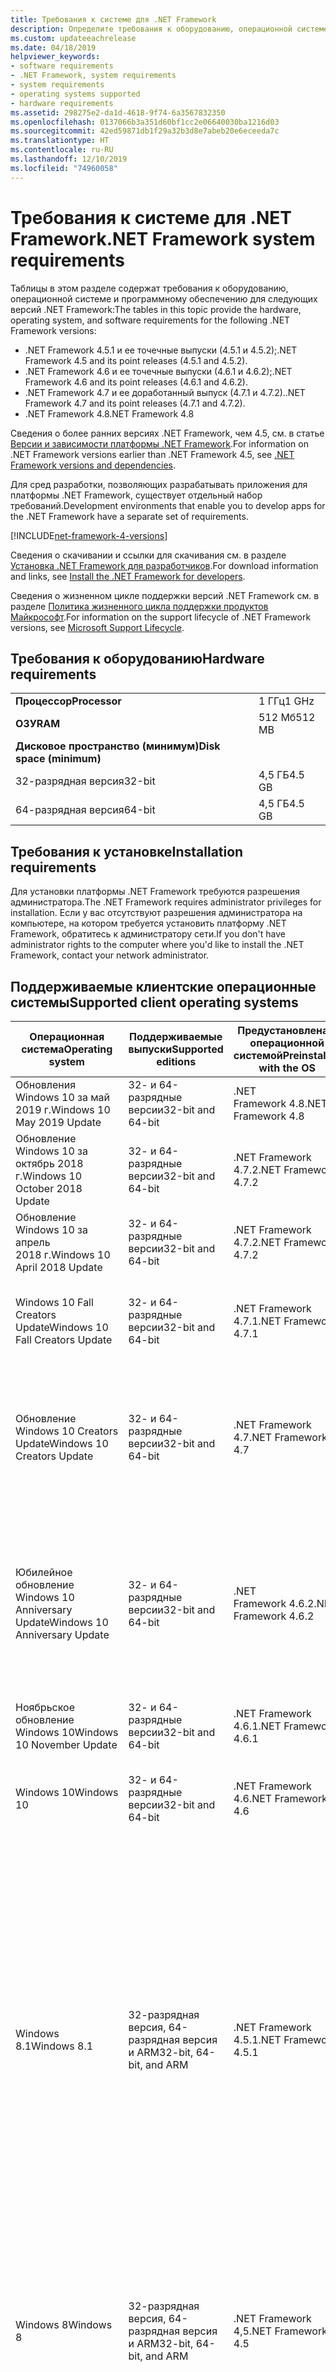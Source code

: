 ```yaml
---
title: Требования к системе для .NET Framework
description: Определите требования к оборудованию, операционной системе и программному обеспечению для установки .NET Framework 4.5 и более поздних версий.
ms.custom: updateeachrelease
ms.date: 04/18/2019
helpviewer_keywords:
- software requirements
- .NET Framework, system requirements
- system requirements
- operating systems supported
- hardware requirements
ms.assetid: 298275e2-da1d-4618-9f74-6a3567832350
ms.openlocfilehash: 0137066b3a351d60bf1cc2e06640030ba1216d03
ms.sourcegitcommit: 42ed59871db1f29a32b3d8e7abeb20e6eceeda7c
ms.translationtype: HT
ms.contentlocale: ru-RU
ms.lasthandoff: 12/10/2019
ms.locfileid: "74960058"
---
```

# <a name="net-framework-system-requirements"></a><span data-ttu-id="61248-103">Требования к системе для .NET Framework</span><span class="sxs-lookup"><span data-stu-id="61248-103">.NET Framework system requirements</span></span>

<span data-ttu-id="61248-104">Таблицы в этом разделе содержат требования к оборудованию, операционной системе и программному обеспечению для следующих версий .NET Framework:</span><span class="sxs-lookup"><span data-stu-id="61248-104">The tables in this topic provide the hardware, operating system, and software requirements for the following .NET Framework versions:</span></span>

- <span data-ttu-id="61248-105">.NET Framework 4.5.1 и ее точечные выпуски (4.5.1 и 4.5.2);</span><span class="sxs-lookup"><span data-stu-id="61248-105">.NET Framework 4.5 and its point releases (4.5.1 and 4.5.2).</span></span>
- <span data-ttu-id="61248-106">.NET Framework 4.6 и ее точечные выпуски (4.6.1 и 4.6.2);</span><span class="sxs-lookup"><span data-stu-id="61248-106">.NET Framework 4.6 and its point releases (4.6.1 and 4.6.2).</span></span>
- <span data-ttu-id="61248-107">.NET Framework 4.7 и ее доработанный выпуск (4.7.1 и 4.7.2).</span><span class="sxs-lookup"><span data-stu-id="61248-107">.NET Framework 4.7 and its point releases (4.7.1 and 4.7.2).</span></span>
- <span data-ttu-id="61248-108">.NET Framework 4.8</span><span class="sxs-lookup"><span data-stu-id="61248-108">.NET Framework 4.8</span></span>

<span data-ttu-id="61248-109">Сведения о более ранних версиях .NET Framework, чем 4.5, см. в статье [Версии и зависимости платформы .NET Framework](../migration-guide/versions-and-dependencies.md).</span><span class="sxs-lookup"><span data-stu-id="61248-109">For information on .NET Framework versions earlier than .NET Framework 4.5, see [.NET Framework versions and dependencies](../migration-guide/versions-and-dependencies.md).</span></span>

<span data-ttu-id="61248-110">Для сред разработки, позволяющих разрабатывать приложения для платформы .NET Framework, существует отдельный набор требований.</span><span class="sxs-lookup"><span data-stu-id="61248-110">Development environments that enable you to develop apps for the .NET Framework have a separate set of requirements.</span></span>

[!INCLUDE[net-framework-4-versions](../../../includes/net-framework-4x-versions.md)]

<span data-ttu-id="61248-111">Сведения о скачивании и ссылки для скачивания см. в разделе [Установка .NET Framework для разработчиков](../install/guide-for-developers.md).</span><span class="sxs-lookup"><span data-stu-id="61248-111">For download information and links, see [Install the .NET Framework for developers](../install/guide-for-developers.md).</span></span>

<span data-ttu-id="61248-112">Сведения о жизненном цикле поддержки версий .NET Framework см. в разделе [Политика жизненного цикла поддержки продуктов Майкрософт](https://support.microsoft.com/lifecycle/search?sort=PN&alpha=Microsoft%20.NET%20Framework&Filter=FilterNO).</span><span class="sxs-lookup"><span data-stu-id="61248-112">For information on the support lifecycle of .NET Framework versions, see [Microsoft Support Lifecycle](https://support.microsoft.com/lifecycle/search?sort=PN&alpha=Microsoft%20.NET%20Framework&Filter=FilterNO).</span></span>

## <a name="hardware-requirements"></a><span data-ttu-id="61248-113">Требования к оборудованию</span><span class="sxs-lookup"><span data-stu-id="61248-113">Hardware requirements</span></span>

|                          |        |
| ------------------------ | ------ |
| <span data-ttu-id="61248-114">**Процессор**</span><span class="sxs-lookup"><span data-stu-id="61248-114">**Processor**</span></span>            | <span data-ttu-id="61248-115">1 ГГц</span><span class="sxs-lookup"><span data-stu-id="61248-115">1 GHz</span></span>  |
| <span data-ttu-id="61248-116">**ОЗУ**</span><span class="sxs-lookup"><span data-stu-id="61248-116">**RAM**</span></span>                  | <span data-ttu-id="61248-117">512 Мб</span><span class="sxs-lookup"><span data-stu-id="61248-117">512 MB</span></span> |
| <span data-ttu-id="61248-118">**Дисковое пространство (минимум)**</span><span class="sxs-lookup"><span data-stu-id="61248-118">**Disk space (minimum)**</span></span> |        |
| <span data-ttu-id="61248-119">32-разрядная версия</span><span class="sxs-lookup"><span data-stu-id="61248-119">32-bit</span></span>                   | <span data-ttu-id="61248-120">4,5 ГБ</span><span class="sxs-lookup"><span data-stu-id="61248-120">4.5 GB</span></span> |
| <span data-ttu-id="61248-121">64-разрядная версия</span><span class="sxs-lookup"><span data-stu-id="61248-121">64-bit</span></span>                   | <span data-ttu-id="61248-122">4,5 ГБ</span><span class="sxs-lookup"><span data-stu-id="61248-122">4.5 GB</span></span> |

## <a name="installation-requirements"></a><span data-ttu-id="61248-123">Требования к установке</span><span class="sxs-lookup"><span data-stu-id="61248-123">Installation requirements</span></span>

<span data-ttu-id="61248-124">Для установки платформы .NET Framework требуются разрешения администратора.</span><span class="sxs-lookup"><span data-stu-id="61248-124">The .NET Framework requires administrator privileges for installation.</span></span> <span data-ttu-id="61248-125">Если у вас отсутствуют разрешения администратора на компьютере, на котором требуется установить платформу .NET Framework, обратитесь к администратору сети.</span><span class="sxs-lookup"><span data-stu-id="61248-125">If you don't have administrator rights to the computer where you'd like to install the .NET Framework, contact your network administrator.</span></span>

## <a name="supported-client-operating-systems"></a><span data-ttu-id="61248-126">Поддерживаемые клиентские операционные системы</span><span class="sxs-lookup"><span data-stu-id="61248-126">Supported client operating systems</span></span>

| <span data-ttu-id="61248-127">Операционная система</span><span class="sxs-lookup"><span data-stu-id="61248-127">Operating system</span></span> | <span data-ttu-id="61248-128">Поддерживаемые выпуски</span><span class="sxs-lookup"><span data-stu-id="61248-128">Supported editions</span></span> | <span data-ttu-id="61248-129">Предустановлена с операционной системой</span><span class="sxs-lookup"><span data-stu-id="61248-129">Preinstalled with the OS</span></span> | <span data-ttu-id="61248-130">Может устанавливаться отдельно</span><span class="sxs-lookup"><span data-stu-id="61248-130">Installable separately</span></span> |
| ---------------- | ------------------ | ------------------------ | ---------------------- |
| <span data-ttu-id="61248-131">Обновления Windows 10 за май 2019 г.</span><span class="sxs-lookup"><span data-stu-id="61248-131">Windows 10 May 2019 Update</span></span> | <span data-ttu-id="61248-132">32- и 64-разрядные версии</span><span class="sxs-lookup"><span data-stu-id="61248-132">32-bit and 64-bit</span></span> | <span data-ttu-id="61248-133">.NET Framework 4.8</span><span class="sxs-lookup"><span data-stu-id="61248-133">.NET Framework 4.8</span></span> | -- |
| <span data-ttu-id="61248-134">Обновление Windows 10 за октябрь 2018 г.</span><span class="sxs-lookup"><span data-stu-id="61248-134">Windows 10 October 2018 Update</span></span> | <span data-ttu-id="61248-135">32- и 64-разрядные версии</span><span class="sxs-lookup"><span data-stu-id="61248-135">32-bit and 64-bit</span></span> | <span data-ttu-id="61248-136">.NET Framework 4.7.2</span><span class="sxs-lookup"><span data-stu-id="61248-136">.NET Framework 4.7.2</span></span> | <span data-ttu-id="61248-137">.NET Framework 4.8</span><span class="sxs-lookup"><span data-stu-id="61248-137">.NET Framework 4.8</span></span> |
| <span data-ttu-id="61248-138">Обновление Windows 10 за апрель 2018 г.</span><span class="sxs-lookup"><span data-stu-id="61248-138">Windows 10 April 2018 Update</span></span> | <span data-ttu-id="61248-139">32- и 64-разрядные версии</span><span class="sxs-lookup"><span data-stu-id="61248-139">32-bit and 64-bit</span></span> | <span data-ttu-id="61248-140">.NET Framework 4.7.2</span><span class="sxs-lookup"><span data-stu-id="61248-140">.NET Framework 4.7.2</span></span> |<span data-ttu-id="61248-141">.NET Framework 4.8</span><span class="sxs-lookup"><span data-stu-id="61248-141">.NET Framework 4.8</span></span>|
| <span data-ttu-id="61248-142">Windows 10 Fall Creators Update</span><span class="sxs-lookup"><span data-stu-id="61248-142">Windows 10 Fall Creators Update</span></span> | <span data-ttu-id="61248-143">32- и 64-разрядные версии</span><span class="sxs-lookup"><span data-stu-id="61248-143">32-bit and 64-bit</span></span> | <span data-ttu-id="61248-144">.NET Framework 4.7.1</span><span class="sxs-lookup"><span data-stu-id="61248-144">.NET Framework 4.7.1</span></span> | <span data-ttu-id="61248-145">.NET Framework 4.7.2</span><span class="sxs-lookup"><span data-stu-id="61248-145">.NET Framework 4.7.2</span></span><br/><br/><span data-ttu-id="61248-146">.NET Framework 4.8</span><span class="sxs-lookup"><span data-stu-id="61248-146">.NET Framework 4.8</span></span> |
| <span data-ttu-id="61248-147">Обновление Windows 10 Creators Update</span><span class="sxs-lookup"><span data-stu-id="61248-147">Windows 10 Creators Update</span></span> | <span data-ttu-id="61248-148">32- и 64-разрядные версии</span><span class="sxs-lookup"><span data-stu-id="61248-148">32-bit and 64-bit</span></span> | <span data-ttu-id="61248-149">.NET Framework 4.7</span><span class="sxs-lookup"><span data-stu-id="61248-149">.NET Framework 4.7</span></span> | <span data-ttu-id="61248-150">.NET Framework 4.7.1</span><span class="sxs-lookup"><span data-stu-id="61248-150">.NET Framework 4.7.1</span></span><br/><br/><span data-ttu-id="61248-151">.NET Framework 4.7.2</span><span class="sxs-lookup"><span data-stu-id="61248-151">.NET Framework 4.7.2</span></span><br/><br/><span data-ttu-id="61248-152">.NET Framework 4.8</span><span class="sxs-lookup"><span data-stu-id="61248-152">.NET Framework 4.8</span></span> |
| <span data-ttu-id="61248-153">Юбилейное обновление Windows 10 Anniversary Update</span><span class="sxs-lookup"><span data-stu-id="61248-153">Windows 10 Anniversary Update</span></span> | <span data-ttu-id="61248-154">32- и 64-разрядные версии</span><span class="sxs-lookup"><span data-stu-id="61248-154">32-bit and 64-bit</span></span> | <span data-ttu-id="61248-155">.NET Framework 4.6.2</span><span class="sxs-lookup"><span data-stu-id="61248-155">.NET Framework 4.6.2</span></span> |<span data-ttu-id="61248-156">.NET Framework 4.7</span><span class="sxs-lookup"><span data-stu-id="61248-156">.NET Framework 4.7</span></span><br/><br/><span data-ttu-id="61248-157">.NET Framework 4.7.1</span><span class="sxs-lookup"><span data-stu-id="61248-157">.NET Framework 4.7.1</span></span><br/><br/><span data-ttu-id="61248-158">.NET Framework 4.7.2</span><span class="sxs-lookup"><span data-stu-id="61248-158">.NET Framework 4.7.2</span></span><br/><br/><span data-ttu-id="61248-159">.NET Framework 4.8</span><span class="sxs-lookup"><span data-stu-id="61248-159">.NET Framework 4.8</span></span>  |
| <span data-ttu-id="61248-160">Ноябрьское обновление Windows 10</span><span class="sxs-lookup"><span data-stu-id="61248-160">Windows 10 November Update</span></span> | <span data-ttu-id="61248-161">32- и 64-разрядные версии</span><span class="sxs-lookup"><span data-stu-id="61248-161">32-bit and 64-bit</span></span> | <span data-ttu-id="61248-162">.NET Framework 4.6.1</span><span class="sxs-lookup"><span data-stu-id="61248-162">.NET Framework 4.6.1</span></span> | <span data-ttu-id="61248-163">.NET Framework 4.6.2</span><span class="sxs-lookup"><span data-stu-id="61248-163">.NET Framework 4.6.2</span></span> |
| <span data-ttu-id="61248-164">Windows 10</span><span class="sxs-lookup"><span data-stu-id="61248-164">Windows 10</span></span> | <span data-ttu-id="61248-165">32- и 64-разрядные версии</span><span class="sxs-lookup"><span data-stu-id="61248-165">32-bit and 64-bit</span></span> | <span data-ttu-id="61248-166">.NET Framework 4.6</span><span class="sxs-lookup"><span data-stu-id="61248-166">.NET Framework 4.6</span></span> | <span data-ttu-id="61248-167">.NET Framework 4.6.1</span><span class="sxs-lookup"><span data-stu-id="61248-167">.NET Framework 4.6.1</span></span> <br/><br/> <span data-ttu-id="61248-168">.NET Framework 4.6.2</span><span class="sxs-lookup"><span data-stu-id="61248-168">.NET Framework 4.6.2</span></span> |
| <span data-ttu-id="61248-169">Windows 8.1</span><span class="sxs-lookup"><span data-stu-id="61248-169">Windows 8.1</span></span> | <span data-ttu-id="61248-170">32-разрядная версия, 64-разрядная версия и ARM</span><span class="sxs-lookup"><span data-stu-id="61248-170">32-bit, 64-bit, and ARM</span></span> | <span data-ttu-id="61248-171">.NET Framework 4.5.1</span><span class="sxs-lookup"><span data-stu-id="61248-171">.NET Framework 4.5.1</span></span> | <span data-ttu-id="61248-172">.NET Framework 4.5.2</span><span class="sxs-lookup"><span data-stu-id="61248-172">.NET Framework 4.5.2</span></span><br /><br /> <span data-ttu-id="61248-173">.NET Framework 4.6</span><span class="sxs-lookup"><span data-stu-id="61248-173">.NET Framework 4.6</span></span><br /><br /> <span data-ttu-id="61248-174">.NET Framework 4.6.1</span><span class="sxs-lookup"><span data-stu-id="61248-174">.NET Framework 4.6.1</span></span><br /><br /> <span data-ttu-id="61248-175">.NET Framework 4.6.2</span><span class="sxs-lookup"><span data-stu-id="61248-175">.NET Framework 4.6.2</span></span><br /><br /><span data-ttu-id="61248-176">.NET Framework 4.7</span><span class="sxs-lookup"><span data-stu-id="61248-176">.NET Framework 4.7</span></span><br/><br/><span data-ttu-id="61248-177">.NET Framework 4.7.1</span><span class="sxs-lookup"><span data-stu-id="61248-177">.NET Framework 4.7.1</span></span><br/><br/><span data-ttu-id="61248-178">.NET Framework 4.7.2</span><span class="sxs-lookup"><span data-stu-id="61248-178">.NET Framework 4.7.2</span></span><br/><br/><span data-ttu-id="61248-179">.NET Framework 4.8</span><span class="sxs-lookup"><span data-stu-id="61248-179">.NET Framework 4.8</span></span> |
| <span data-ttu-id="61248-180">Windows 8</span><span class="sxs-lookup"><span data-stu-id="61248-180">Windows 8</span></span> | <span data-ttu-id="61248-181">32-разрядная версия, 64-разрядная версия и ARM</span><span class="sxs-lookup"><span data-stu-id="61248-181">32-bit, 64-bit, and ARM</span></span> | <span data-ttu-id="61248-182">.NET Framework 4,5</span><span class="sxs-lookup"><span data-stu-id="61248-182">.NET Framework 4.5</span></span> | <span data-ttu-id="61248-183">.NET Framework 4.5.1</span><span class="sxs-lookup"><span data-stu-id="61248-183">.NET Framework 4.5.1</span></span><br /><br /><span data-ttu-id="61248-184">.NET Framework 4.5.2</span><span class="sxs-lookup"><span data-stu-id="61248-184">.NET Framework 4.5.2</span></span><br /><br /> <span data-ttu-id="61248-185">.NET Framework 4.6</span><span class="sxs-lookup"><span data-stu-id="61248-185">.NET Framework 4.6</span></span><br /><br /> <span data-ttu-id="61248-186">.NET Framework 4.6.1</span><span class="sxs-lookup"><span data-stu-id="61248-186">.NET Framework 4.6.1</span></span> |
| <span data-ttu-id="61248-187">Windows 7 SP1</span><span class="sxs-lookup"><span data-stu-id="61248-187">Windows 7 SP1</span></span>|<span data-ttu-id="61248-188">32- и 64-разрядные версии</span><span class="sxs-lookup"><span data-stu-id="61248-188">32-bit and 64-bit</span></span> | -- | <span data-ttu-id="61248-189">.NET Framework 4</span><span class="sxs-lookup"><span data-stu-id="61248-189">.NET Framework 4</span></span><br /><br /> <span data-ttu-id="61248-190">.NET Framework 4,5</span><span class="sxs-lookup"><span data-stu-id="61248-190">.NET Framework 4.5</span></span><br /><br /> <span data-ttu-id="61248-191">.NET Framework 4.5.1</span><span class="sxs-lookup"><span data-stu-id="61248-191">.NET Framework 4.5.1</span></span><br /><br /> <span data-ttu-id="61248-192">.NET Framework 4.5.2</span><span class="sxs-lookup"><span data-stu-id="61248-192">.NET Framework 4.5.2</span></span><br /><br /> <span data-ttu-id="61248-193">.NET Framework 4.6</span><span class="sxs-lookup"><span data-stu-id="61248-193">.NET Framework 4.6</span></span><br /><br /> <span data-ttu-id="61248-194">.NET Framework 4.6.1</span><span class="sxs-lookup"><span data-stu-id="61248-194">.NET Framework 4.6.1</span></span><br /><br /> <span data-ttu-id="61248-195">.NET Framework 4.6.2</span><span class="sxs-lookup"><span data-stu-id="61248-195">.NET Framework 4.6.2</span></span><br /><br /><span data-ttu-id="61248-196">.NET Framework 4.7</span><span class="sxs-lookup"><span data-stu-id="61248-196">.NET Framework 4.7</span></span><br/><br/><span data-ttu-id="61248-197">.NET Framework 4.7.1</span><span class="sxs-lookup"><span data-stu-id="61248-197">.NET Framework 4.7.1</span></span><br/><br/><span data-ttu-id="61248-198">.NET Framework 4.7.2</span><span class="sxs-lookup"><span data-stu-id="61248-198">.NET Framework 4.7.2</span></span><br/><br/><span data-ttu-id="61248-199">.NET Framework 4.8</span><span class="sxs-lookup"><span data-stu-id="61248-199">.NET Framework 4.8</span></span> |
| <span data-ttu-id="61248-200">Windows Vista SP2</span><span class="sxs-lookup"><span data-stu-id="61248-200">Windows Vista SP2</span></span>|<span data-ttu-id="61248-201">32- и 64-разрядные версии</span><span class="sxs-lookup"><span data-stu-id="61248-201">32-bit and 64-bit</span></span> | -- | <span data-ttu-id="61248-202">.NET Framework 4</span><span class="sxs-lookup"><span data-stu-id="61248-202">.NET Framework 4</span></span><br /><br /> <span data-ttu-id="61248-203">.NET Framework 4,5</span><span class="sxs-lookup"><span data-stu-id="61248-203">.NET Framework 4.5</span></span><br /><br /> <span data-ttu-id="61248-204">.NET Framework 4.5.1</span><span class="sxs-lookup"><span data-stu-id="61248-204">.NET Framework 4.5.1</span></span><br /><br /> <span data-ttu-id="61248-205">.NET Framework 4.5.2</span><span class="sxs-lookup"><span data-stu-id="61248-205">.NET Framework 4.5.2</span></span><br /><br /> <span data-ttu-id="61248-206">.NET Framework 4.6</span><span class="sxs-lookup"><span data-stu-id="61248-206">.NET Framework 4.6</span></span> |
| <span data-ttu-id="61248-207">Windows XP</span><span class="sxs-lookup"><span data-stu-id="61248-207">Windows XP</span></span> |<span data-ttu-id="61248-208">32- и 64-разрядные версии</span><span class="sxs-lookup"><span data-stu-id="61248-208">32-bit and 64-bit</span></span> | -- | <span data-ttu-id="61248-209">.NET Framework 4</span><span class="sxs-lookup"><span data-stu-id="61248-209">.NET Framework 4</span></span> |

 <span data-ttu-id="61248-210">**Примечания.**</span><span class="sxs-lookup"><span data-stu-id="61248-210">**Notes:**</span></span>

- <span data-ttu-id="61248-211">В системах Windows 7 платформе .NET Framework требуется пакет обновления 1 (SP1) для Windows 7.</span><span class="sxs-lookup"><span data-stu-id="61248-211">On Windows 7 systems, the .NET Framework requires Windows 7 SP1.</span></span> <span data-ttu-id="61248-212">Если вы используете Windows 7 и еще не установили пакет обновления 1 (SP1), это необходимо сделать перед установкой платформы .NET Framework.</span><span class="sxs-lookup"><span data-stu-id="61248-212">If you're on Windows 7 and haven't yet installed Service Pack 1, you need to do so before installing the .NET Framework.</span></span>

- <span data-ttu-id="61248-213">.NET Framework 4.5 поддерживается в среде предустановки Windows.</span><span class="sxs-lookup"><span data-stu-id="61248-213">.NET Framework 4.5 is supported on the Windows Preinstallation Environment (Windows PE).</span></span> <span data-ttu-id="61248-214">(за исключением некоторых функций).</span><span class="sxs-lookup"><span data-stu-id="61248-214">Not all features are supported on Windows PE.</span></span>

- <span data-ttu-id="61248-215">.NET Framework 4 также поддерживает платформу IA64.</span><span class="sxs-lookup"><span data-stu-id="61248-215">.NET Framework 4 also supports the IA64 platform.</span></span>

- <span data-ttu-id="61248-216">Для обеспечения оптимального уровня совместимости и безопасности на всех платформах рекомендуется установить последнюю версию пакета обновления Windows и все критические обновления, доступные в [Центре обновления Windows](https://support.microsoft.com/help/12373/windows-update-faq).</span><span class="sxs-lookup"><span data-stu-id="61248-216">For all platforms, we recommend that you upgrade to the latest Windows Service Pack and install critical updates available from [Windows Update](https://support.microsoft.com/help/12373/windows-update-faq) to ensure the best compatibility and security.</span></span>

- <span data-ttu-id="61248-217">В 64-разрядных операционных системах платформа .NET Framework поддерживает как среду WOW64 (32-разрядная обработка на 64-разрядном компьютере), так и собственную 64-разрядную обработку.</span><span class="sxs-lookup"><span data-stu-id="61248-217">On 64-bit operating systems, the .NET Framework supports both WOW64 (32-bit processing on a 64-bit machine) and| native 64-bit processing.</span></span>

## <a name="supported-server-operating-systems"></a><span data-ttu-id="61248-218">Поддерживаемые серверные операционные системы</span><span class="sxs-lookup"><span data-stu-id="61248-218">Supported server operating systems</span></span>

| <span data-ttu-id="61248-219">Операционная система</span><span class="sxs-lookup"><span data-stu-id="61248-219">Operating system</span></span> | <span data-ttu-id="61248-220">Поддерживаемые выпуски</span><span class="sxs-lookup"><span data-stu-id="61248-220">Supported editions</span></span> | <span data-ttu-id="61248-221">Предустановлена с операционной системой</span><span class="sxs-lookup"><span data-stu-id="61248-221">Preinstalled with the OS</span></span> | <span data-ttu-id="61248-222">Может устанавливаться отдельно</span><span class="sxs-lookup"><span data-stu-id="61248-222">Installable separately</span></span> |
| ---------------- | ------------------ | ------------------------ | ---------------------- |
| <span data-ttu-id="61248-223">Windows Server 2019</span><span class="sxs-lookup"><span data-stu-id="61248-223">Windows Server 2019</span></span> | <span data-ttu-id="61248-224">64-разрядная версия</span><span class="sxs-lookup"><span data-stu-id="61248-224">64-bit</span></span> | <span data-ttu-id="61248-225">.NET Framework 4.7.2</span><span class="sxs-lookup"><span data-stu-id="61248-225">.NET Framework 4.7.2</span></span> | <span data-ttu-id="61248-226">.NET Framework 4.8</span><span class="sxs-lookup"><span data-stu-id="61248-226">.NET Framework 4.8</span></span> |
| <span data-ttu-id="61248-227">Windows Server, версия 1809</span><span class="sxs-lookup"><span data-stu-id="61248-227">Windows Server, version 1809</span></span> | <span data-ttu-id="61248-228">64-разрядная версия</span><span class="sxs-lookup"><span data-stu-id="61248-228">64-bit</span></span> | <span data-ttu-id="61248-229">.NET Framework 4.7.2</span><span class="sxs-lookup"><span data-stu-id="61248-229">.NET Framework 4.7.2</span></span> | <span data-ttu-id="61248-230">.NET Framework 4.8</span><span class="sxs-lookup"><span data-stu-id="61248-230">.NET Framework 4.8</span></span> |
| <span data-ttu-id="61248-231">Windows Server, версия 1803</span><span class="sxs-lookup"><span data-stu-id="61248-231">Windows Server, version 1803</span></span> | <span data-ttu-id="61248-232">64-разрядная версия</span><span class="sxs-lookup"><span data-stu-id="61248-232">64-bit</span></span> | <span data-ttu-id="61248-233">.NET Framework 4.7.2</span><span class="sxs-lookup"><span data-stu-id="61248-233">.NET Framework 4.7.2</span></span> | <span data-ttu-id="61248-234">.NET Framework 4.8</span><span class="sxs-lookup"><span data-stu-id="61248-234">.NET Framework 4.8</span></span> |
| <span data-ttu-id="61248-235">Windows Server, версия 1709</span><span class="sxs-lookup"><span data-stu-id="61248-235">Windows Server, version 1709</span></span> | <span data-ttu-id="61248-236">64-разрядная версия</span><span class="sxs-lookup"><span data-stu-id="61248-236">64-bit</span></span> | <span data-ttu-id="61248-237">.NET Framework 4.7.1</span><span class="sxs-lookup"><span data-stu-id="61248-237">.NET Framework 4.7.1</span></span> | <span data-ttu-id="61248-238">.NET Framework 4.7.2</span><span class="sxs-lookup"><span data-stu-id="61248-238">.NET Framework 4.7.2</span></span>|
| <span data-ttu-id="61248-239">Windows Server 2016</span><span class="sxs-lookup"><span data-stu-id="61248-239">Windows Server 2016</span></span> | <span data-ttu-id="61248-240">64-разрядная версия</span><span class="sxs-lookup"><span data-stu-id="61248-240">64-bit</span></span> | <span data-ttu-id="61248-241">.NET Framework 4.6.2</span><span class="sxs-lookup"><span data-stu-id="61248-241">.NET Framework 4.6.2</span></span> | <span data-ttu-id="61248-242">.NET Framework 4.7</span><span class="sxs-lookup"><span data-stu-id="61248-242">.NET Framework 4.7</span></span><br/><br/> <span data-ttu-id="61248-243">.NET Framework 4.7.1</span><span class="sxs-lookup"><span data-stu-id="61248-243">.NET Framework 4.7.1</span></span><br/><br/><span data-ttu-id="61248-244">.NET Framework 4.7.2</span><span class="sxs-lookup"><span data-stu-id="61248-244">.NET Framework 4.7.2</span></span><br/><br/><span data-ttu-id="61248-245">.NET Framework 4.8</span><span class="sxs-lookup"><span data-stu-id="61248-245">.NET Framework 4.8</span></span> |
| <span data-ttu-id="61248-246">Windows Server 2012 R2</span><span class="sxs-lookup"><span data-stu-id="61248-246">Windows Server 2012 R2</span></span> | <span data-ttu-id="61248-247">64-разрядная версия</span><span class="sxs-lookup"><span data-stu-id="61248-247">64-bit</span></span> | <span data-ttu-id="61248-248">.NET Framework 4.5.1</span><span class="sxs-lookup"><span data-stu-id="61248-248">.NET Framework 4.5.1</span></span> | <span data-ttu-id="61248-249">.NET Framework 4.5.2</span><span class="sxs-lookup"><span data-stu-id="61248-249">.NET Framework 4.5.2</span></span><br /><br /> <span data-ttu-id="61248-250">.NET Framework 4.6</span><span class="sxs-lookup"><span data-stu-id="61248-250">.NET Framework 4.6</span></span><br /><br /> <span data-ttu-id="61248-251">.NET Framework 4.6.1</span><span class="sxs-lookup"><span data-stu-id="61248-251">.NET Framework 4.6.1</span></span><br /><br /> <span data-ttu-id="61248-252">.NET Framework 4.6.2</span><span class="sxs-lookup"><span data-stu-id="61248-252">.NET Framework 4.6.2</span></span><br /><br /><span data-ttu-id="61248-253">.NET Framework 4.7</span><span class="sxs-lookup"><span data-stu-id="61248-253">.NET Framework 4.7</span></span><br/><br/> <span data-ttu-id="61248-254">.NET Framework 4.7.1</span><span class="sxs-lookup"><span data-stu-id="61248-254">.NET Framework 4.7.1</span></span><br/><br/><span data-ttu-id="61248-255">.NET Framework 4.7.2</span><span class="sxs-lookup"><span data-stu-id="61248-255">.NET Framework 4.7.2</span></span><br/><br/><span data-ttu-id="61248-256">.NET Framework 4.8</span><span class="sxs-lookup"><span data-stu-id="61248-256">.NET Framework 4.8</span></span> |
| <span data-ttu-id="61248-257">Windows Server 2012 (64-разрядный выпуск)</span><span class="sxs-lookup"><span data-stu-id="61248-257">Windows Server 2012 (64-bit edition)</span></span> | <span data-ttu-id="61248-258">64-разрядная версия</span><span class="sxs-lookup"><span data-stu-id="61248-258">64-bit</span></span>| <span data-ttu-id="61248-259">.NET Framework 4,5</span><span class="sxs-lookup"><span data-stu-id="61248-259">.NET Framework 4.5</span></span> | <span data-ttu-id="61248-260">.NET Framework 4.5.1</span><span class="sxs-lookup"><span data-stu-id="61248-260">.NET Framework 4.5.1</span></span><br /><br /> <span data-ttu-id="61248-261">.NET Framework 4.5.2</span><span class="sxs-lookup"><span data-stu-id="61248-261">.NET Framework 4.5.2</span></span><br /><br /> <span data-ttu-id="61248-262">.NET Framework 4.6</span><span class="sxs-lookup"><span data-stu-id="61248-262">.NET Framework 4.6</span></span><br /><br /> <span data-ttu-id="61248-263">.NET Framework 4.6.1</span><span class="sxs-lookup"><span data-stu-id="61248-263">.NET Framework 4.6.1</span></span><br /><br /> <span data-ttu-id="61248-264">.NET Framework 4.6.2</span><span class="sxs-lookup"><span data-stu-id="61248-264">.NET Framework 4.6.2</span></span><br /><br /><span data-ttu-id="61248-265">.NET Framework 4.7</span><span class="sxs-lookup"><span data-stu-id="61248-265">.NET Framework 4.7</span></span><br/><br/><span data-ttu-id="61248-266">.NET Framework 4.7.1</span><span class="sxs-lookup"><span data-stu-id="61248-266">.NET Framework 4.7.1</span></span><br/><br/><span data-ttu-id="61248-267">.NET Framework 4.7.2</span><span class="sxs-lookup"><span data-stu-id="61248-267">.NET Framework 4.7.2</span></span><br/><br/><span data-ttu-id="61248-268">.NET Framework 4.8</span><span class="sxs-lookup"><span data-stu-id="61248-268">.NET Framework 4.8</span></span> |
| <span data-ttu-id="61248-269">Windows Server 2008 R2 с пакетом обновления 1 (SP1)</span><span class="sxs-lookup"><span data-stu-id="61248-269">Windows Server 2008 R2 SP1</span></span>|<span data-ttu-id="61248-270">64-разрядная версия</span><span class="sxs-lookup"><span data-stu-id="61248-270">64-bit</span></span> | -- | <span data-ttu-id="61248-271">.NET Framework 4</span><span class="sxs-lookup"><span data-stu-id="61248-271">.NET Framework 4</span></span><br /><br /> <span data-ttu-id="61248-272">.NET Framework 4,5</span><span class="sxs-lookup"><span data-stu-id="61248-272">.NET Framework 4.5</span></span><br /><br /> <span data-ttu-id="61248-273">.NET Framework 4.5.1</span><span class="sxs-lookup"><span data-stu-id="61248-273">.NET Framework 4.5.1</span></span><br /><br /> <span data-ttu-id="61248-274">.NET Framework 4.5.2</span><span class="sxs-lookup"><span data-stu-id="61248-274">.NET Framework 4.5.2</span></span><br /><br /> <span data-ttu-id="61248-275">.NET Framework 4.6</span><span class="sxs-lookup"><span data-stu-id="61248-275">.NET Framework 4.6</span></span><br /><br /> <span data-ttu-id="61248-276">.NET Framework 4.6.1</span><span class="sxs-lookup"><span data-stu-id="61248-276">.NET Framework 4.6.1</span></span><br /><br /> <span data-ttu-id="61248-277">.NET Framework 4.6.2</span><span class="sxs-lookup"><span data-stu-id="61248-277">.NET Framework 4.6.2</span></span><br /><br /><span data-ttu-id="61248-278">.NET Framework 4.7</span><span class="sxs-lookup"><span data-stu-id="61248-278">.NET Framework 4.7</span></span><br/><br/><span data-ttu-id="61248-279">.NET Framework 4.7.1</span><span class="sxs-lookup"><span data-stu-id="61248-279">.NET Framework 4.7.1</span></span><br/><br/><span data-ttu-id="61248-280">.NET Framework 4.7.2</span><span class="sxs-lookup"><span data-stu-id="61248-280">.NET Framework 4.7.2</span></span><br/><br/><span data-ttu-id="61248-281">.NET Framework 4.8</span><span class="sxs-lookup"><span data-stu-id="61248-281">.NET Framework 4.8</span></span> |
| <span data-ttu-id="61248-282">Windows Server 2008 SP2</span><span class="sxs-lookup"><span data-stu-id="61248-282">Windows Server 2008 SP2</span></span>|<span data-ttu-id="61248-283">32- и 64-разрядные версии</span><span class="sxs-lookup"><span data-stu-id="61248-283">32-bit and 64-bit</span></span> | -- | <span data-ttu-id="61248-284">.NET Framework 4</span><span class="sxs-lookup"><span data-stu-id="61248-284">.NET Framework 4</span></span><br /><br /> <span data-ttu-id="61248-285">.NET Framework 4,5</span><span class="sxs-lookup"><span data-stu-id="61248-285">.NET Framework 4.5</span></span><br /><br /> <span data-ttu-id="61248-286">.NET Framework 4.5.1</span><span class="sxs-lookup"><span data-stu-id="61248-286">.NET Framework 4.5.1</span></span><br /><br /> <span data-ttu-id="61248-287">.NET Framework 4.5.2</span><span class="sxs-lookup"><span data-stu-id="61248-287">.NET Framework 4.5.2</span></span><br /><br /> <span data-ttu-id="61248-288">.NET Framework 4.6</span><span class="sxs-lookup"><span data-stu-id="61248-288">.NET Framework 4.6</span></span> |

 <span data-ttu-id="61248-289">**Примечания.**</span><span class="sxs-lookup"><span data-stu-id="61248-289">**Notes:**</span></span>

- <span data-ttu-id="61248-290">Windows Server 2012 включает .NET Framework 4.5, поэтому установка этого компонента не требуется.</span><span class="sxs-lookup"><span data-stu-id="61248-290">Windows Server 2012 includes .NET Framework 4.5, so you don't have to install it separately.</span></span> <span data-ttu-id="61248-291">Аналогичным образом [!INCLUDE[winblue_server_2](../../../includes/winblue-server-2-md.md)] включает .NET Framework 4.5.1.</span><span class="sxs-lookup"><span data-stu-id="61248-291">Similarly, [!INCLUDE[winblue_server_2](../../../includes/winblue-server-2-md.md)] includes .NET Framework 4.5.1.</span></span>

- <span data-ttu-id="61248-292">.NET Framework имеет ограниченную поддержку роли Server Core с Windows Server 2008 R2 с пакетом обновления 1 (SP1) или более поздней версии.</span><span class="sxs-lookup"><span data-stu-id="61248-292">The .NET Framework has limited support for the Server Core Role with Windows Server 2008 R2 SP1 or later.</span></span> <span data-ttu-id="61248-293">Список неподдерживаемых API см. в разделе [Функции Server Core в .NET](https://docs.microsoft.com/previous-versions//dd745015(v=vs.85)).</span><span class="sxs-lookup"><span data-stu-id="61248-293">See [Server Core .NET Functionality](https://docs.microsoft.com/previous-versions//dd745015(v=vs.85)) for a list of unsupported APIs.</span></span>

- <span data-ttu-id="61248-294">Платформа .NET Framework не поддерживается в Windows Server 2008 R2 for Itanium-Based Systems.</span><span class="sxs-lookup"><span data-stu-id="61248-294">The .NET Framework isn't supported on Windows Server 2008 R2 for Itanium-Based Systems.</span></span>

- <span data-ttu-id="61248-295">В Windows Server 2008 с пакетом обновления 2 (SP2) платформа .NET Framework не поддерживается в роли Server Core.</span><span class="sxs-lookup"><span data-stu-id="61248-295">On Windows Server 2008 SP2, the .NET Framework is not supported in the Server Core Role.</span></span>

- <span data-ttu-id="61248-296">Для обеспечения оптимального уровня совместимости и безопасности на всех платформах рекомендуется выполнить обновление до последней версии пакета обновления Windows и всех критических обновлений, доступных в [Центре обновления Windows](https://support.microsoft.com/help/12373/windows-update-faq).</span><span class="sxs-lookup"><span data-stu-id="61248-296">For all platforms, we recommend that you upgrade to the latest Windows Service Pack and critical updates available from [Windows Update](https://support.microsoft.com/help/12373/windows-update-faq) to ensure the best compatibility and security.</span></span> <span data-ttu-id="61248-297">В некоторых операционных системах может потребоваться установить последний пакет обновления Windows.</span><span class="sxs-lookup"><span data-stu-id="61248-297">Installation of the latest Windows Service Pack may be required on some operating systems.</span></span>

- <span data-ttu-id="61248-298">В 64-разрядных операционных системах платформа .NET Framework поддерживает как среду WOW64 (32-разрядная обработка на 64-разрядном компьютере), так и собственную 64-разрядную обработку.</span><span class="sxs-lookup"><span data-stu-id="61248-298">On 64-bit operating systems, the .NET Framework supports both WOW64 (32-bit processing on a 64-bit machine) and native 64-bit processing.</span></span>

## <a name="see-also"></a><span data-ttu-id="61248-299">См. также</span><span class="sxs-lookup"><span data-stu-id="61248-299">See also</span></span>

- [<span data-ttu-id="61248-300">Руководство по установке</span><span class="sxs-lookup"><span data-stu-id="61248-300">Installation Guide</span></span>](../install/index.md)
- [<span data-ttu-id="61248-301">Начало работы</span><span class="sxs-lookup"><span data-stu-id="61248-301">Getting Started</span></span>](index.md)
- [<span data-ttu-id="61248-302">Устранение неполадок с заблокированными установками и удалениями .NET Framework</span><span class="sxs-lookup"><span data-stu-id="61248-302">Troubleshoot blocked .NET Framework installations and uninstallations</span></span>](../install/troubleshoot-blocked-installations-and-uninstallations.md)
